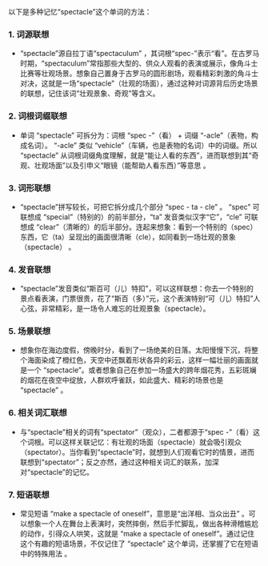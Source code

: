 以下是多种记忆“spectacle”这个单词的方法：

### 1. 词源联想
 - “spectacle”源自拉丁语“spectaculum” ，其词根“spec-”表示“看”。在古罗马时期，“spectaculum”常指那些大型的、供众人观看的表演或展示，像角斗士比赛等壮观场景。想象自己置身于古罗马的圆形剧场，观看精彩刺激的角斗士对决，这就是一场“spectacle”（壮观的场面），通过这种对词源背后历史场景的联想，记住该词“壮观景象、奇观”等含义。

### 2. 词根词缀联想
 - 单词 “spectacle” 可拆分为：词根 “spec -”（看） + 词缀 “-acle”（表物，构成名词）。 “-acle” 类似 “vehicle”（车辆，也是表物的名词）中的词缀。所以 “spectacle” 从词根词缀角度理解，就是“能让人看的东西”，进而联想到其“奇观、壮观场面”以及引申义“眼镜（能帮助人看东西）”等意思 。

### 3. 词形联想
 - “spectacle”拼写较长，可把它拆分成几个部分 “spec - ta - cle” 。 “spec” 可联想成 “special”（特别的）的前半部分，“ta” 发音类似汉字“它”，“cle” 可联想成 “clear”（清晰的）的后半部分。连起来想象：看到一个特别的（spec）东西，它（ta）呈现出的画面很清晰（cle），如同看到一场壮观的景象（spectacle） 。

### 4. 发音联想
 - “spectacle”发音类似“斯百可（儿）特扣”，可以这样联想：你去一个特别的景点看表演，门票很贵，花了“斯百（多）”元，这个表演特别“可（儿）特扣”人心弦，非常精彩，是一场令人难忘的壮观景象（spectacle）。

### 5. 场景联想
 - 想象你在海边度假，傍晚时分，看到了一场绝美的日落。太阳慢慢下沉，将整个海面染成了橙红色，天空中还飘着形状各异的彩云，这样一幅壮丽的画面就是一个 “spectacle”。或者想象自己在参加一场盛大的跨年烟花秀，五彩斑斓的烟花在夜空中绽放，人群欢呼雀跃，如此盛大、精彩的场景也是 “spectacle” 。

### 6. 相关词汇联想
 - 与“spectacle”相关的词有“spectator”（观众），二者都源于“spec -”（看）这个词根。可以这样关联记忆：有壮观的场面（spectacle）就会吸引观众（spectator）。当你看到“spectacle”时，就想到人们观看它时的情景，进而联想到“spectator”；反之亦然，通过这种相关词汇的联系，加深对“spectacle”的记忆。

### 7. 短语联想
 - 常见短语 “make a spectacle of oneself”，意思是“出洋相、当众出丑” 。可以想象一个人在舞台上表演时，突然摔倒，然后手忙脚乱，做出各种滑稽尴尬的动作，引得众人哄笑，这就是 “make a spectacle of oneself”。通过记住这个有趣的短语场景，不仅记住了 “spectacle” 这个单词，还掌握了它在短语中的特殊用法 。 